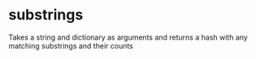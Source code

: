 # substrings
Takes a string and dictionary as arguments and returns a hash with any matching substrings and their counts